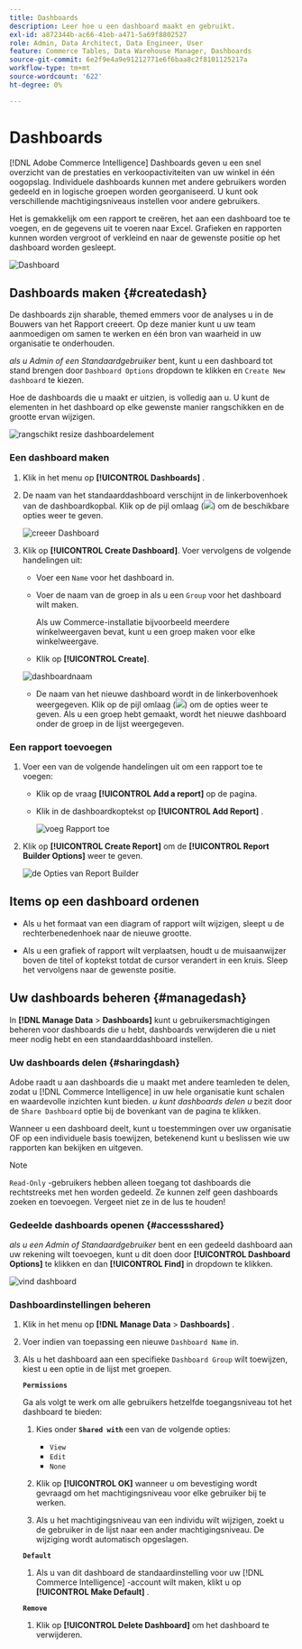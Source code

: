 ```yaml
---
title: Dashboards
description: Leer hoe u een dashboard maakt en gebruikt.
exl-id: a872344b-ac66-41eb-a471-5a69f8802527
role: Admin, Data Architect, Data Engineer, User
feature: Commerce Tables, Data Warehouse Manager, Dashboards
source-git-commit: 6e2f9e4a9e91212771e6f6baa8c2f8101125217a
workflow-type: tm+mt
source-wordcount: '622'
ht-degree: 0%

---
```


# Dashboards

[!DNL Adobe Commerce Intelligence] Dashboards geven u een snel overzicht van de prestaties en verkoopactiviteiten van uw winkel in één oogopslag. Individuele dashboards kunnen met andere gebruikers worden gedeeld en in logische groepen worden georganiseerd. U kunt ook verschillende machtigingsniveaus instellen voor andere gebruikers.

Het is gemakkelijk om een rapport te creëren, het aan een dashboard toe te voegen, en de gegevens uit te voeren naar Excel. Grafieken en rapporten kunnen worden vergroot of verkleind en naar de gewenste positie op het dashboard worden gesleept.

![ Dashboard ](../../assets/magento-bi-report-builder-revenue-by-products-formula-report-holiday-sales-dashboard.png)

## Dashboards maken {#createdash}

De dashboards zijn sharable, themed emmers voor de analyses u in de Bouwers van het Rapport creeert. Op deze manier kunt u uw team aanmoedigen om samen te werken en één bron van waarheid in uw organisatie te onderhouden.

*als u Admin of een Standaardgebruiker* bent, kunt u een dashboard tot stand brengen door `Dashboard Options` dropdown te klikken en `Create New dashboard` te kiezen.

Hoe de dashboards die u maakt er uitzien, is volledig aan u. U kunt de elementen in het dashboard op elke gewenste manier rangschikken en de grootte ervan wijzigen.

![ rangschikt resize dashboardelement ](../../assets/arrange_resize_dashboard_element.gif)

### Een dashboard maken

1. Klik in het menu op **[!UICONTROL Dashboards]** .

1. De naam van het standaarddashboard verschijnt in de linkerbovenhoek van de dashboardkopbal. Klik op de pijl omlaag (![](../../assets/magento-bi-btn-down.png)) om de beschikbare opties weer te geven.

   ![ creeer Dashboard ](../../assets/magento-bi-dashboard-create.png)

1. Klik op **[!UICONTROL Create Dashboard]**. Voer vervolgens de volgende handelingen uit:

   * Voer een `Name` voor het dashboard in.

   * Voer de naam van de groep in als u een `Group` voor het dashboard wilt maken.

     Als uw Commerce-installatie bijvoorbeeld meerdere winkelweergaven bevat, kunt u een groep maken voor elke winkelweergave.

   * Klik op **[!UICONTROL Create]**.

   ![ dashboardnaam ](../../assets/magento-bi-dashboard-create-name.png)

   * De naam van het nieuwe dashboard wordt in de linkerbovenhoek weergegeven. Klik op de pijl omlaag (![](../../assets/magento-bi-btn-down.png)) om de opties weer te geven. Als u een groep hebt gemaakt, wordt het nieuwe dashboard onder de groep in de lijst weergegeven.

### Een rapport toevoegen

1. Voer een van de volgende handelingen uit om een rapport toe te voegen:

   * Klik op de vraag **[!UICONTROL Add a report]** op de pagina.

   * Klik in de dashboardkoptekst op **[!UICONTROL Add Report]** .

     ![ voeg Rapport ](../../assets/magento-bi-dashboard-create-add-report.png) toe

1. Klik op **[!UICONTROL Create Report]** om de **[!UICONTROL Report Builder Options]** weer te geven.

   ![ de Opties van Report Builder ](../../assets/magento-bi-report-builder.png)

## Items op een dashboard ordenen

* Als u het formaat van een diagram of rapport wilt wijzigen, sleept u de rechterbenedenhoek naar de nieuwe grootte.

* Als u een grafiek of rapport wilt verplaatsen, houdt u de muisaanwijzer boven de titel of koptekst totdat de cursor verandert in een kruis. Sleep het vervolgens naar de gewenste positie.

## Uw dashboards beheren {#managedash}

In **[!DNL Manage Data** > **Dashboards]** kunt u gebruikersmachtigingen beheren voor dashboards die u hebt, dashboards verwijderen die u niet meer nodig hebt en een standaarddashboard instellen.

### Uw dashboards delen {#sharingdash}

Adobe raadt u aan dashboards die u maakt met andere teamleden te delen, zodat u [!DNL Commerce Intelligence] in uw hele organisatie kunt schalen en waardevolle inzichten kunt bieden. *u kunt dashboards delen u* bezit door de `Share Dashboard` optie bij de bovenkant van de pagina te klikken.

Wanneer u een dashboard deelt, kunt u toestemmingen over uw organisatie OF op een individuele basis toewijzen, betekenend kunt u beslissen wie uw rapporten kan bekijken en uitgeven.

>[!NOTE]
>
>`Read-Only` -gebruikers hebben alleen toegang tot dashboards die rechtstreeks met hen worden gedeeld. Ze kunnen zelf geen dashboards zoeken en toevoegen. Vergeet niet ze in de lus te houden!

### Gedeelde dashboards openen {#accessshared}

*als u een Admin of Standaardgebruiker* bent en een gedeeld dashboard aan uw rekening wilt toevoegen, kunt u dit doen door **[!UICONTROL Dashboard Options]** te klikken en dan **[!UICONTROL Find]** in dropdown te klikken.

![ vind dashboard ](../../assets/find_dashboard.png)<!--{: width="1000" height="535"}-->

### Dashboardinstellingen beheren

1. Klik in het menu op **[!DNL Manage Data** > **Dashboards]** .

1. Voer indien van toepassing een nieuwe `Dashboard Name` in.

1. Als u het dashboard aan een specifieke `Dashboard Group` wilt toewijzen, kiest u een optie in de lijst met groepen.

   **`Permissions`**

   Ga als volgt te werk om alle gebruikers hetzelfde toegangsniveau tot het dashboard te bieden:

   1. Kies onder **`Shared with`** een van de volgende opties:

      * `View`
      * `Edit`
      * `None`

   1. Klik op **[!UICONTROL OK]** wanneer u om bevestiging wordt gevraagd om het machtigingsniveau voor elke gebruiker bij te werken.

   1. Als u het machtigingsniveau van een individu wilt wijzigen, zoekt u de gebruiker in de lijst naar een ander machtigingsniveau. De wijziging wordt automatisch opgeslagen.

   **`Default`**

   1. Als u van dit dashboard de standaardinstelling voor uw [!DNL Commerce Intelligence] -account wilt maken, klikt u op **[!UICONTROL Make Default]** .

   **`Remove`**

   1. Klik op **[!UICONTROL Delete Dashboard]** om het dashboard te verwijderen.
